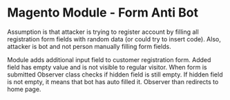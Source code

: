 # Magento Module - Form Anti Bot

Assumption is that attacker is trying to register account by filling all registration form fields with random data (or could try to insert code). Also, attacker is bot and not person manually filling form fields.

Module adds additional input field to customer registration form. Added field has empty value and is not visible to regular visitor. When form is submitted Observer class checks if hidden field is still empty. If hidden field is not empty, it means that bot has auto filled it. Observer than redirects to home page.
